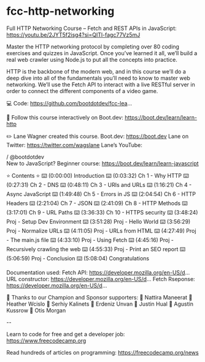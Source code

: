 # fcc-http-networking
Full HTTP Networking Course – Fetch and REST APIs in JavaScript: 
https://youtu.be/2JYT5f2isg4?si=QITl-fagc77Vz5mJ

Master the HTTP networking protocol by completing over 80 coding exercises and quizzes in JavaScript. Once you’ve learned it all, we’ll build a real web crawler using Node.js to put all the concepts into practice.

HTTP is the backbone of the modern web, and in this course we’ll do a deep dive into all of the fundamentals you’ll need to know to master web networking. We’ll use the Fetch API to interact with a live RESTful server in order to connect the different components of a video game.

💻 Code: https://github.com/bootdotdev/fcc-lea...

🔗 Follow this course interactively on Boot.dev: https://boot.dev/learn/learn-http

✏️ Lane Wagner created this course.
Boot.dev: https://boot.dev
Lane on Twitter: https://twitter.com/wagslane
Lane’s YouTube:   

 / @bootdotdev  
New to JavaScript? Beginner course: https://boot.dev/learn/learn-javascript

⭐️ Contents ⭐️
⌨️ (0:00:00) Introduction
⌨️ (0:03:32) Ch 1 - Why HTTP
⌨️ (0:27:31) Ch 2 - DNS
⌨️ (0:48:11) Ch 3 - URIs and URLs
⌨️ (1:16:21) Ch 4 - Async JavaScript
⌨️ (1:49:48) Ch 5 - Errors in JS
⌨️ (2:04:54) Ch 6 - HTTP Headers
⌨️ (2:21:04) Ch 7 - JSON
⌨️ (2:41:09) Ch 8 - HTTP Methods
⌨️ (3:17:01) Ch 9 - URL Paths
⌨️ (3:36:33) Ch 10 - HTTPS security
⌨️ (3:48:24) Proj - Setup Dev Environment
⌨️ (3:51:28) Proj - Hello World
⌨️ (3:56:29) Proj - Normalize URLs
⌨️ (4:11:05) Proj - URLs from HTML
⌨️ (4:27:49) Proj - The main.js file
⌨️ (4:33:10) Proj - Using Fetch
⌨️ (4:45:16) Proj - Recursively crawling the web
⌨️ (4:55:33) Proj - Print an SEO report
⌨️ (5:06:59) Proj - Conclusion
⌨️ (5:08:04) Congratulations

Documentation used:
Fetch API: https://developer.mozilla.org/en-US/d...
URL constructor: https://developer.mozilla.org/en-US/d...
Fetch Rseponse: https://developer.mozilla.org/en-US/d...

🎉 Thanks to our Champion and Sponsor supporters:
👾 Nattira Maneerat
👾 Heather Wcislo
👾 Serhiy Kalinets
👾 Erdeniz Unvan
👾 Justin Hual
👾 Agustín Kussrow
👾 Otis Morgan

--

Learn to code for free and get a developer job: https://www.freecodecamp.org

Read hundreds of articles on programming: https://freecodecamp.org/news
